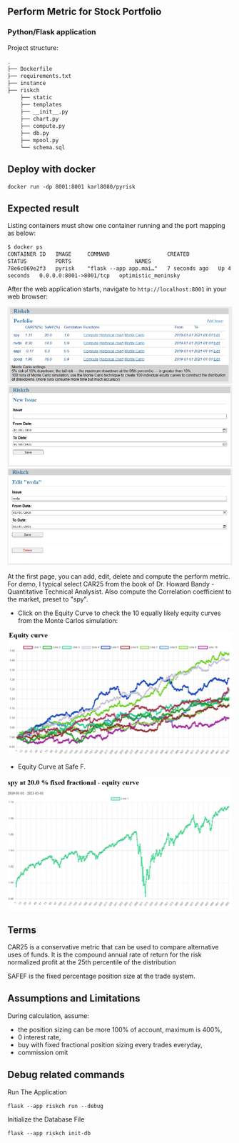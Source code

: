 ## Perform Metric for Stock Portfolio

### Python/Flask application

Project structure:
```
.
├── Dockerfile
├── requirements.txt
├── instance
├── riskch
    ├── static
    ├── templates
    ├── __init__.py
    ├── chart.py
    ├── compute.py
    ├── db.py
    ├── mpool.py
    └── schema.sql

```

## Deploy with docker

```
docker run -dp 8001:8001 karl8080/pyrisk
```

## Expected result

Listing containers must show one container running and the port mapping as below:
```
$ docker ps
CONTAINER ID   IMAGE     COMMAND                  CREATED         STATUS         PORTS                    NAMES
78e6c069e2f3   pyrisk    "flask --app app.mai…"   7 seconds ago   Up 4 seconds   0.0.0.0:8001->8001/tcp   optimistic_meninsky
```

After the web application starts, navigate to `http://localhost:8001` in your web browser:

![index](screen/index.PNG "")
![add](screen/add.PNG "")
![edit](screen/edit.PNG "")

At the first page, you can add, edit, delete and compute the perform metric. For demo, I typical select CAR25 from the book of Dr. Howard Bandy - Quantitative Technical Analysist. Also compute the Correlation coefficient to the market, preset to "spy".

* Click on the Equity Curve to check the 10 equally likely equity curves from the Monte Carlos simulation:

![eqcurve](screen/eqcurve.PNG "")

* Equity Curve at Safe F.

![history](screen/history.PNG "")

## Terms

CAR25 is a conservative metric that can be used to compare alternative uses of funds.  It is the compound annual rate of return for the risk normalized profit at the 25th percentile of the distribution

SAFEF is the fixed percentage position size at the trade system.

## Assumptions and Limitations

During calculation, assume:
* the position sizing can be more 100% of account, maximum is 400%,
* 0 interest rate,
* buy with fixed fractional position sizing every trades everyday,
* commission omit

## Debug related commands

Run The Application
```
flask --app riskch run --debug
```

Initialize the Database File
```
flask --app riskch init-db
```
